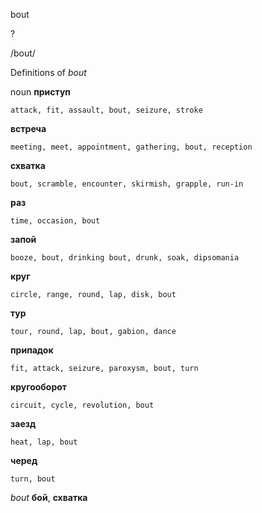 bout

?

/bout/

Definitions of _bout_

noun
**приступ**

    attack, fit, assault, bout, seizure, stroke
**встреча**

    meeting, meet, appointment, gathering, bout, reception
**схватка**

    bout, scramble, encounter, skirmish, grapple, run-in
**раз**

    time, occasion, bout
**запой**

    booze, bout, drinking bout, drunk, soak, dipsomania
**круг**

    circle, range, round, lap, disk, bout
**тур**

    tour, round, lap, bout, gabion, dance
**припадок**

    fit, attack, seizure, paroxysm, bout, turn
**кругооборот**

    circuit, cycle, revolution, bout
**заезд**

    heat, lap, bout
**черед**

    turn, bout

_bout_
**бой**, **схватка**